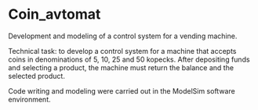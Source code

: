 # Coin_avtomat

Development and modeling of a control system for a vending machine.

Technical task: to develop a control system for a machine that accepts coins in denominations of 5, 10, 25 and 50 kopecks. After depositing funds and selecting a product, the machine must return the balance and the selected product.

Code writing and modeling were carried out in the ModelSim software environment.
